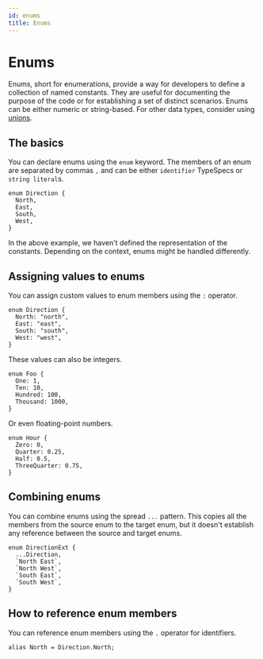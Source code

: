 ```yaml
---
id: enums
title: Enums
---
```


# Enums

Enums, short for enumerations, provide a way for developers to define a collection of named constants. They are useful for documenting the purpose of the code or for establishing a set of distinct scenarios. Enums can be either numeric or string-based. For other data types, consider using [unions](./unions.md).

## The basics

You can declare enums using the `enum` keyword. The members of an enum are separated by commas `,` and can be either `identifier` TypeSpecs or `string literal`s.

```typespec
enum Direction {
  North,
  East,
  South,
  West,
}
```

In the above example, we haven't defined the representation of the constants. Depending on the context, enums might be handled differently.

## Assigning values to enums

You can assign custom values to enum members using the `:` operator.

```typespec
enum Direction {
  North: "north",
  East: "east",
  South: "south",
  West: "west",
}
```

These values can also be integers.

```typespec
enum Foo {
  One: 1,
  Ten: 10,
  Hundred: 100,
  Thousand: 1000,
}
```

Or even floating-point numbers.

```typespec
enum Hour {
  Zero: 0,
  Quarter: 0.25,
  Half: 0.5,
  ThreeQuarter: 0.75,
}
```

## Combining enums

You can combine enums using the spread `...` pattern. This copies all the members from the source enum to the target enum, but it doesn't establish any reference between the source and target enums.

```typespec
enum DirectionExt {
  ...Direction,
  `North East`,
  `North West`,
  `South East`,
  `South West`,
}
```

## How to reference enum members

You can reference enum members using the `.` operator for identifiers.

```typespec
alias North = Direction.North;
```
